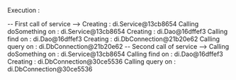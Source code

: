 Execution : 

-- First call of service -->
Creating : di.Service@13cb8654
Calling doSomething on : di.Service@13cb8654
Creating : di.Dao@16dffef3
Calling find on : di.Dao@16dffef3
Creating : di.DbConnection@21b20e62
Calling query on : di.DbConnection@21b20e62
-- Second call of service -->
Calling doSomething on : di.Service@13cb8654
Calling find on : di.Dao@16dffef3
Creating : di.DbConnection@30ce5536
Calling query on : di.DbConnection@30ce5536
